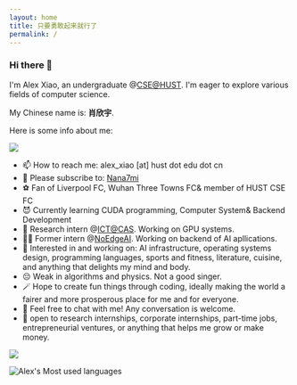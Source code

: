 ```yaml
---
layout: home
title: 只要勇敢起来就行了
permalink: /
---
```


### Hi there 👋

I'm Alex Xiao, an undergraduate @[CSE@HUST](https://cse.hust.edu.cn/index.htm). I'm eager to explore various fields of computer science.

My Chinese name is: **肖欣宇**.

Here is some info about me:

![](https://komarev.com/ghpvc/?username=Alex4210987)

- 📫 How to reach me: alex_xiao [at] hust dot edu dot cn
- 🦈 Please subscribe to: [Nana7mi](https://space.bilibili.com/434334701)
- ⚽ Fan of Liverpool FC, Wuhan Three Towns FC& member of HUST CSE FC
- 😈 Currently learning CUDA programming, Computer System& Backend Development
- 🔬 Research intern @[ICT@CAS](https://www.ict.ac.cn/). Working on GPU systems.
- 🐕‍🦺 Former intern @[NoEdgeAI](https://github.com/NoEdgeAI). Working on backend of AI apllications.
- 👀 Interested in and working on: AI infrastructure, operating systems design, programming languages, sports and fitness, literature, cuisine, and anything that delights my mind and body.
- 😔 Weak in algorithms and physics. Not a good singer.
- 🪄 Hope to create fun things through coding, ideally making the world a fairer and more prosperous place for me and for everyone.
- 💬 Feel free to chat with me! Any conversation is welcome.
- 🌾 open to research internships, corporate internships, part-time jobs, entrepreneurial ventures, or anything that helps me grow or make money.

<img src="https://github-readme-stats.vercel.app/api?username=Alex4210987&show_icons=true&theme=onedark">

![Alex's Most used languages](https://github-readme-stats.vercel.app/api/top-langs?username=Alex4210987&show_icons=true&count_private=true&theme=gotham)
